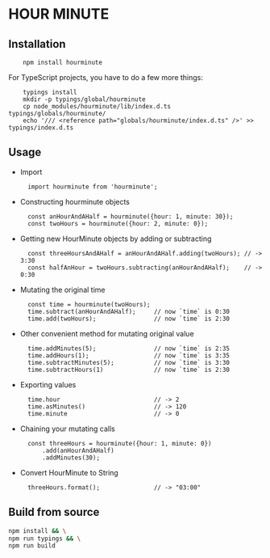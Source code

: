 HOUR MINUTE
===========

## Installation

        npm install hourminute

For TypeScript projects, you have to do a few more things:

        typings install
        mkdir -p typings/global/hourminute
        cp node_modules/hourminute/lib/index.d.ts typings/globals/hourminute/
        echo '/// <reference path="globals/hourminute/index.d.ts" />' >> typings/index.d.ts


## Usage

- Import

        import hourminute from 'hourminute';

- Constructing hourminute objects

        const anHourAndAHalf = hourminute({hour: 1, minute: 30});
        const twoHours = hourminute({hour: 2, minute: 0});

- Getting new HourMinute objects by adding or subtracting

        const threeHoursAndAHalf = anHourAndAHalf.adding(twoHours); // -> 3:30
        const halfAnHour = twoHours.subtracting(anHourAndAHalf);    // -> 0:30
        
- Mutating the original time

        const time = hourminute(twoHours);
        time.subtract(anHourAndAHalf);     // now `time` is 0:30
        time.add(twoHours);                // now `time` is 2:30

- Other convenient method for mutating original value

        time.addMinutes(5);                // now `time` is 2:35
        time.addHours(1);                  // now `time` is 3:35
        time.subtractMinutes(5);           // now `time` is 3:30
        time.subtractHours(1)              // now `time` is 2:30

- Exporting values

        time.hour                          // -> 2
        time.asMinutes()                   // -> 120
        time.minute                        // -> 0

- Chaining your mutating calls

        const threeHours = hourminute({hour: 1, minute: 0})
            .add(anHourAndAHalf)
            .addMinutes(30);

- Convert HourMinute to String

        threeHours.format();               // -> "03:00"


## Build from source

```bash
npm install && \
npm run typings && \
npm run build
```
